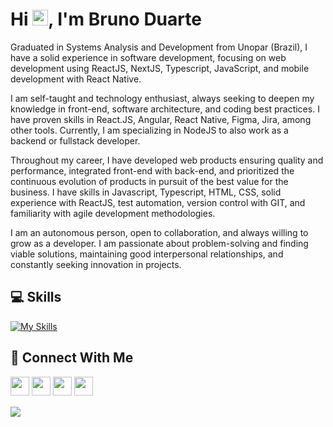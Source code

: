 
<h1 > Hi <img src="https://media.giphy.com/media/hvRJCLFzcasrR4ia7z/giphy.gif" width="25">, I'm Bruno Duarte</h1>

<p>Graduated in Systems Analysis and Development from Unopar (Brazil), I have a solid experience in software development, focusing on web development using ReactJS, NextJS, Typescript, JavaScript, and mobile development with React Native.

I am self-taught and technology enthusiast, always seeking to deepen my knowledge in front-end, software architecture, and coding best practices. I have proven skills in React.JS, Angular, React Native, Figma, Jira, among other tools. Currently, I am specializing in NodeJS to also work as a backend or fullstack developer.

Throughout my career, I have developed web products ensuring quality and performance, integrated front-end with back-end, and prioritized the continuous evolution of products in pursuit of the best value for the business. I have skills in Javascript, Typescript, HTML, CSS, solid experience with ReactJS, test automation, version control with GIT, and familiarity with agile development methodologies.

I am an autonomous person, open to collaboration, and always willing to grow as a developer. I am passionate about problem-solving and finding viable solutions, maintaining good interpersonal relationships, and constantly seeking innovation in projects.
</p>

## 💻 Skills

[![My Skills](https://skillicons.dev/icons?i=react,angular,ts,sass,tailwind,materialui,nodejs,prisma,nextjs,js,vite,cs)](https://skillicons.dev)


## 👥 Connect With Me
<p>
<a href="https://linkedin.com/in/bduarte10"><img src="https://img.shields.io/badge/linkedin-%230077B5.svg?style=for-the-badge&logo=linkedin&logoColor=white" style="margin-bottom: 4px;" height="30px" target="_blank"></a>
<a href="https://twitter.com/bduarte_10"><img src="https://img.shields.io/badge/Twitter-%231DA1F2.svg?style=for-the-badge&logo=Twitter&logoColor=white" style="margin-bottom: 4px;" height="30px" target="_blank"></a>
<a href="https://www.instagram.com/bduarte.10"><img src="https://img.shields.io/badge/Instagram-%23E4405F.svg?style=for-the-badge&logo=Instagram&logoColor=white" style="margin-bottom: 4px;" height="30px" target="_blank"></a>
<a href="https://codepen.io/bduarte10"><img src="https://img.shields.io/badge/Codepen-000000?style=for-the-badge&logo=codepen&logoColor=white" style="margin-bottom: 4px;" height="30px" target="_blank"></a>
</p>


<div style="display: flex;">
    <picture>
        <source
            srcset="https://github-readme-stats.vercel.app/api/top-langs/?username=bduarte10&layout=compact&theme=dark"
            media="(prefers-color-scheme: dark)"
        />
        <source
            srcset="https://github-readme-stats.vercel.app/api/top-langs/?username=bduarte10&layout=compact"
            media="(prefers-color-scheme: light), (prefers-color-scheme: no-preference)"
        />
        <img src="https://github-readme-stats.vercel.app/api/top-langs/?username=bduarte10&layout=compact" />
    </picture>
</div>
